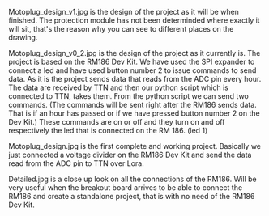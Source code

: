 Motoplug_design_v1.jpg is the design of the project as it will be when finished.
The protection module has not been determinded where exactly it will sit, that's
the reason why you can see to different places on the drawing.

Motoplug_design_v0_2.jpg is the design of the project as it currently is.
The project is based on the RM186 Dev Kit. We have used the SPI expander to connect
a led and have used button number 2 to issue commands to send data.
As it is the project sends data that reads from the ADC pin every hour. The data
are received by TTN and then our python script which is connected to TTN, takes
them. From the python script we can send two commands. (The commands will be sent
right after the RM186 sends data. That is if an hour has passed or if we have
pressed button number 2 on the Dev Kit.) These commands are on or off and they
turn on and off respectively the led that is connected on the RM 186. (led 1)

Motoplug_design.jpg is the first complete and working project. Basically we just
connected a voltage divider on the RM186 Dev Kit and send the data read from the
ADC pin to TTN over Lora.

Detailed.jpg is a close up look on all the connections of the RM186. Will be very
useful when the breakout board arrives to be able to connect the RM186 and create
a standalone project, that is with no need of the RM186 Dev Kit.
